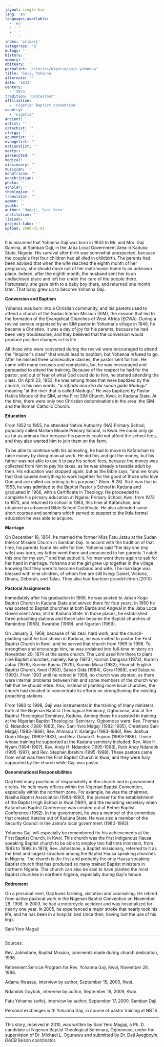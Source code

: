 ```yaml
---
layout: single-bio
lang: 'en'
languages-available:
  - 'en'
  - ' '
  - ' '
  - ' '
index: 'primary'
categories: 'g'
eulogy: ''
history: ''
memory: ''
obituary: ''
permalink: '/stories/nigeria/gaji-yohanna/'
title: 'Gaji, Yohanna'
alternate: ''
date: '1933'
century:
  - '20th'
tradition: 'protestant'
affiliation:
  - 'nigerian baptist convention'
country:
  - 'nigeria'
ancient: ''
artist: ''
catechist: ''
clergy: ''
ecumenist: ''
evangelist: ''
nationalist: ''
martyr: ''
persecuted: ''
medical: ''
missionary: ''
musician: ''
nonafrican: ''
nonchristian: ''
photo: ''
scholar: ''
theologian: ''
translator: ''
women: ''
youth: ''
author: 'Magaji, Sani Yero'
institution: ''
liaison: ''
project-luke: ''
upload: 2000-01-01
---
```



It is assumed that Yohanna Gaji was born in 1933 to Mr. and Mrs. Gaji Damina, at Samban Daji, in the Jaba Local Government Area in Kaduna State, Nigeria. His survival after birth was somewhat unexpected, because the couple's first four children had all died in childbirth. The parents had been advised that when the wife reached the eighth month of her pregnancy, she should move out of her matrimonial home to an unknown place. Indeed, after the eighth month, the husband sent her to an undisclosed place and left her under the care of the people there. Fortunately, she gave birth to a baby boy there, and returned one month later. That baby grew up to become Yohanna Gaji.

**Conversion and Baptism**

Yohanna was born into a Christian community, and his parents used to attend a church of the Sudan Interior Mission (SIM), the mission that led to the formation of the Evangelical Churches of West Africa (ECWA).  During a revival service organized by an SIM pastor in Yohanna's village in 1948, he became a Christian. It was a day of joy for his parents, because he had been very troublesome, and they believed that the conversion would produce positive changes in his life.

All those who were converted during the revival were encouraged to attend the "inquirer's class" that would lead to baptism, but Yohanna refused to go. After he missed three consecutive classes, the pastor sent for him. He came with many excuses and complaints, but he was encouraged and persuaded to attend the training. Because of the respect he had for the pastor, and out of fear of what God could do to him, he started attending the class. On April 23, 1953, he was among those that were baptized by the church, in his own words, "*a rafinda ana kira da sunan gada Madugu*"  meaning "at the river that is called Madugu."  He was baptized by Pastor Habila Moude of the SIM, at the First SIM Church, Kwoi, in Kaduna State.  At the time, there were only two Christian denominations in the area: the SIM and the Roman Catholic Church.

**Education**

From 1952 to 1955, he attended Native Authority (NA) Primary School, popularly called Mallam Moude Primary School, in Kwoi.  He could only go as far as primary four because his parents could not afford the school fees, and they also wanted him to join them on the farm.

To be able to continue with his schooling, he had to move to Kafanchan to raise money by doing manual work. He did this and got the money, but his father was not able to use it to pay his school fees, because the money was collected from him to pay his taxes, as he was already a taxable adult by then. His education was stopped again, but as the Bible says, "and we know that God causes everything to work together for the good of those who love God and are called according to his purpose," (Rom. 8:28). So it was that in 1963, he was admitted to the Baptist Pastor's School in Kaduna and graduated in 1966, with a Certificate in Theology.  He proceeded to complete his primary education at Ngarsu Primary School, Kwoi from 1972 to 1973, and returned to school in 1983, this time at Kafanchan, and obtained an advanced Bible School Certificate.  He also attended some short courses and seminars which served to support to the little formal education he was able to acquire.

**Marriage**

On December 18, 1954, he married the former Miss Fatu Jatau at the Sudan Interior Mission Church in Samban Daji. In accord with the tradition of that time, his parents found his wife for him. Yohanna said "the day she (my wife) was born, my father went there and announced to her parents 'I catch this one for my son,'" and that settled it. No man went there again to ask for her hand in marriage. Yohanna and the girl grew up together in the village knowing that they were to become husband and wife. The marriage was blessed with nine children, of whom five are still living: Daniel, Victoria, Dinatu, Deborah, and Talau. They also had fourteen grandchildren.(2010)

**Pastoral Assignments**

Immediately after his graduation in 1966, he was posted to Jaban Kogo Baptist Church in Kaduna State and served there for four years. In 1960 he was posted to Baptist churches at both Barde and Angwal in the Jaba Local Government Area, still in Kaduna State. In those places, he established three preaching stations and these later became the Baptist churches of Ramindop (1968), Kwarabe (1969), and Ngartan (1969).

On January 3, 1969, because of his zeal, hard work, and the church-planting spirit he had shown in Kaduna, he was invited to pastor the First Baptist Church in Kwoi, and he served that church from 1969 to 1998. To strengthen and encourage him, he was ordained into full-time ministry on November 20, 1974 at the same church. The Lord used him there to plant nine Baptist churches, namely: Keny (1973), Kurmin Dangana (1973), Kurmin Jatau (1976), Kurmin Bauna (1979), Kurmin Musa (1982), Flourish English Baptist Church, Kwoi (1983), Saban Gida (1984), Gora (1988), and Subzuro (1993). From 1993 until he retired in 1998, no church was planted, as there were internal problems between him and some members of the church who felt that he should retire. Also, instead of planting more local churches, the church had decided to concentrate its efforts on strengthening the existing preaching stations.

From 1980 to 1998, Gaji was instrumental in the training of many ministers, both at the Nigerian Baptist Theological Seminary, Ogbomoso, and at the Baptist Theological Seminary, Kaduna.  Among those he assisted in training at the Nigerian Baptist Theological Seminary, Ogbomoso were: Rev. Thomas G. Ndandok (1980-1983), Rev. Sani Yero Magaji (1982-1985), Christiana Sani Magaji (1983-1986), Rev. Ahmadu Y. Kalangu (1983-1986), Rev. Joshua Dodo Magaji (1983-1983), and Rev. Dauda G. Fujuno (1983-1986).  Those whose training he supported at the Kaduna seminary included: Rev. Alex H. Nyam (1994-1997), Rev. Andy H. Ndandok (1995-1998), Ruth Andy Ndandok (1995-1997), and Rev. Stephen Ibrahim (1995-1998).  These pastors came from what was then the First Baptist Church in Kwoi, and they were fully supported by the church while Gaji was pastor.

**Denominational Responsibilities**

Gaji held many positions of responsibility in the church and in government circles. He held many offices within the Nigerian Baptist Convention, especially within the northern zone. For example, he was the chairman, Nasiha Baptist Association (1984-1990), the pioneer for the establishment of the Baptist High School in Kwoi (1991), and the recording secretary when Kafanchan Baptist Conference was created out of Bethel Baptist Conference (1992). In the government, he was a member of the committee that created Katsina out of Kaduna State.  He was also a member of the Security Council in the Jama'a local government (1980-1993).

Yohanna Gaji will especially be remembered for his achievements at the First Baptist Church, in Kwoi.  This church was the first indigenous Hausa speaking Baptist church to be able to employ two full time ministers, from 1983 to 1986.  In 1979, Rev. Johnstone, a Baptist missionary, referred to it as the best and largest structure among the Baptist Hausa speaking churches in Nigeria. The church is the first and probably the only Hausa speaking Baptist church that has produced so many trained Baptist ministers in northern Nigeria.  The church can also be said to have planted the most Baptist churches in northern Nigeria, especially during Gaji's tenure.

**Retirement**

On a personal level, Gaji loves farming, visitation and counseling. He retired from active pastoral work in the Nigerian Baptist Convention on November 28, 1998. In 2003, he had a motorcycle accident and was hospitalized for nearly one year.  In 2005, he experienced a major stroke that nearly took his life, and he has been in a hospital bed since then, having lost the use of his legs.

Sani Yero Magaji

---

Sources:

Rev. Johnstone, Baptist Mission, comments made during church dedication, 1996.

Retirement Service Program for Rev. Yohanna Gaji, Kwoi, November 28, 1998.

Adamu Kwasau, interview by author, September 15, 2009, Kwoi.

Ndandok Guybok, interview by author, September 16, 2009, Kwoi.

Fatu Yohanna (wife), interview by author, September 17, 2009, Samban Daji.

Personal exchanges with Yohanna Gaji, in course of pastor training at NBTS.

---

This story, received in 2010, was written by Sani Yero Magaji, a Ph. D. candidate at Nigerian Baptist Theological Seminary, Ogbomoso, under the supervision of Dr. Michael L. Ogunewu and submitted by Dr. Deji Ayegboyin, *DACB* liaison coordinator.